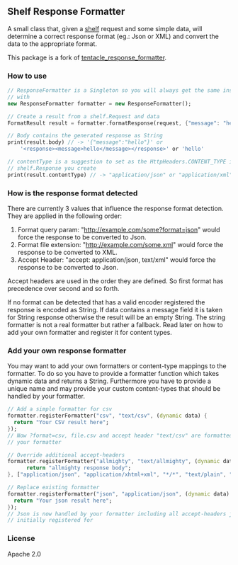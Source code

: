 ## Shelf Response Formatter ##
A small class that, given a [shelf](http://pub.dartlang.org/packages/shelf)
request and some simple data, will determine a correct response format (eg.:
Json or XML) and convert the data to the appropriate format.

This package is a fork of [tentacle_response_formatter](https://pub.dartlang.org/packages/tentacle_response_formatter).

### How to use ###
```dart
// ResponseFormatter is a Singleton so you will always get the same instance
// with
new ResponseFormatter formatter = new ResponseFormatter();

// Create a result from a shelf.Request and data
FormatResult result = formatter.formatResponse(request, {"message": "hello"});

// Body contains the generated response as String
print(result.body) // -> '{"message":"hello"}' or
    '<response><message>hello</message></response>' or 'hello'

// contentType is a suggestion to set as the HttpHeaders.CONTENT_TYPE in the
// shelf.Response you create
print(result.contentType) // -> "application/json" or "application/xml" or "text/plain"
```

### How is the response format detected ###
There are currently 3 values that influence the response format detection. They
are applied in the following order:

1. Format query param: "http://example.com/some?format=json" would force the
response to be converted to Json.
2. Format file extension: "http://example.com/some.xml" would force the response
to be converted to XML.
3. Accept Header: "accept: application/json, text/xml" would force the response
to be converted to Json.

Accept headers are used in the order they are defined. So first format has
precedence over second and so forth.

If no format can be detected that has a valid encoder registered the response is
encoded as String. If data contains a message field it is taken for String
response otherwise the result will be an empty String. The string formatter is
not a real formatter but rather a fallback. Read later on how to add your own
formatter and register it for content types.

### Add your own response formatter ###
You may want to add your own formatters or content-type mappings to the
formatter. To do so you have to provide a formatter function which takes dynamic
data and returns a String. Furthermore you have to provide a unique name and may
provide your custom content-types that should be handled by your formatter.
```dart
// Add a simple formatter for csv
formatter.registerFormatter("csv", "text/csv", (dynamic data) {
  return "Your CSV result here";
});
// Now ?format=csv, file.csv and accept header "text/csv" are formatted using
// your formatter

// Override additional accept-headers
formatter.registerFormatter("allmighty", "text/allmighty", (dynamic data) {
      return "allmighty response body";
}, ["application/json", "application/xhtml+xml", "*/*", "text/plain", "application/xml"]);

// Replace existing formatter
formatter.registerFormatter("json", "application/json", (dynamic data) {
  return "Your json result here";
});
// Json is now handled by your formatter including all accept-headers json was
// initially registered for
```

### License ###
Apache 2.0
